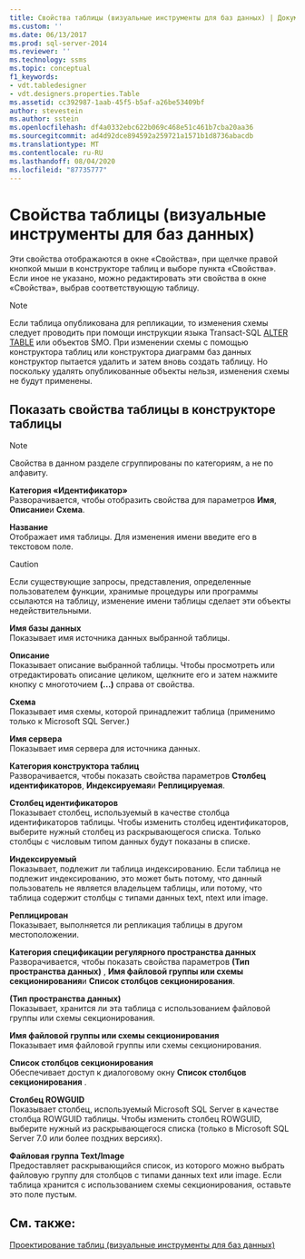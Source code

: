 ```yaml
---
title: Свойства таблицы (визуальные инструменты для баз данных) | Документация Майкрософт
ms.custom: ''
ms.date: 06/13/2017
ms.prod: sql-server-2014
ms.reviewer: ''
ms.technology: ssms
ms.topic: conceptual
f1_keywords:
- vdt.tabledesigner
- vdt.designers.properties.Table
ms.assetid: cc392987-1aab-45f5-b5af-a26be53409bf
author: stevestein
ms.author: sstein
ms.openlocfilehash: df4a0332ebc622b069c468e51c461b7cba20aa36
ms.sourcegitcommit: ad4d92dce894592a259721a1571b1d8736abacdb
ms.translationtype: MT
ms.contentlocale: ru-RU
ms.lasthandoff: 08/04/2020
ms.locfileid: "87735777"
---
```

# <a name="table-properties-visual-database-tools"></a>Свойства таблицы (визуальные инструменты для баз данных)
  Эти свойства отображаются в окне «Свойства», при щелчке правой кнопкой мыши в конструкторе таблиц и выборе пункта «Свойства». Если иное не указано, можно редактировать эти свойства в окне «Свойства», выбрав соответствующую таблицу.  
  
> [!NOTE]  
>  Если таблица опубликована для репликации, то изменения схемы следует проводить при помощи инструкции языка Transact-SQL [ALTER TABLE](/sql/t-sql/statements/alter-table-transact-sql) или объектов SMO. При изменении схемы с помощью конструктора таблиц или конструктора диаграмм баз данных конструктор пытается удалить и затем вновь создать таблицу. Но поскольку удалять опубликованные объекты нельзя, изменения схемы не будут применены.  
  
## <a name="show-table-properties-in-table-designer"></a>Показать свойства таблицы в конструкторе таблицы  
  
> [!NOTE]  
>  Свойства в данном разделе сгруппированы по категориям, а не по алфавиту.  
  
 **Категория «Идентификатор»**  
 Разворачивается, чтобы отобразить свойства для параметров **Имя**, **Описание**и **Схема**.  
  
 **Название**  
 Отображает имя таблицы. Для изменения имени введите его в текстовом поле.  
  
> [!CAUTION]  
>  Если существующие запросы, представления, определенные пользователем функции, хранимые процедуры или программы ссылаются на таблицу, изменение имени таблицы сделает эти объекты недействительными.  
  
 **Имя базы данных**  
 Показывает имя источника данных выбранной таблицы.  
  
 **Описание**  
 Показывает описание выбранной таблицы. Чтобы просмотреть или отредактировать описание целиком, щелкните его и затем нажмите кнопку с многоточием **(...)** справа от свойства.  
  
 **Схема**  
 Показывает имя схемы, которой принадлежит таблица (применимо только к Microsoft SQL Server.)  
  
 **Имя сервера**  
 Показывает имя сервера для источника данных.  
  
 **Категория конструктора таблиц**  
 Разворачивается, чтобы показать свойства параметров **Столбец идентификаторов**, **Индексируемая**и **Реплицируемая**.  
  
 **Столбец идентификаторов**  
 Показывает столбец, используемый в качестве столбца идентификаторов таблицы. Чтобы изменить столбец идентификаторов, выберите нужный столбец из раскрывающегося списка. Только столбцы с числовым типом данных будут показаны в списке.  
  
 **Индексируемый**  
 Показывает, подлежит ли таблица индексированию. Если таблица не подлежит индексированию, это может быть потому, что данный пользователь не является владельцем таблицы, или потому, что таблица содержит столбцы с типами данных text, ntext или image.  
  
 **Реплицирован**  
 Показывает, выполняется ли репликация таблицы в другом местоположении.  
  
 **Категория спецификации регулярного пространства данных**  
 Разворачивается, чтобы показать свойства параметров **(Тип пространства данных)** , **Имя файловой группы или схемы секционирования**и **Список столбцов секционирования**.  
  
 **(Тип пространства данных)**  
 Показывает, хранится ли эта таблица с использованием файловой группы или схемы секционирования.  
  
 **Имя файловой группы или схемы секционирования**  
 Показывает имя файловой группы или схемы секционирования.  
  
 **Список столбцов секционирования**  
 Обеспечивает доступ к диалоговому окну **Список столбцов секционирования** .  
  
 **Столбец ROWGUID**  
 Показывает столбец, используемый Microsoft SQL Server в качестве столбца ROWGUID таблицы. Чтобы изменить столбец ROWGUID, выберите нужный из раскрывающегося списка (только в Microsoft SQL Server 7.0 или более поздних версиях).  
  
 **Файловая группа Text/Image**  
 Предоставляет раскрывающийся список, из которого можно выбрать файловую группу для столбцов с типами данных text или image. Если таблица хранится с использованием схемы секционирования, оставьте это поле пустым.  
  
## <a name="see-also"></a>См. также:  
 [Проектирование таблиц (визуальные инструменты для баз данных)](visual-database-tools.md)  
  
  
